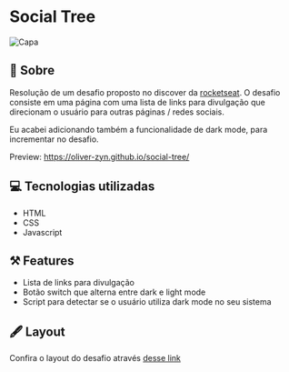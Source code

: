 # Social Tree

![Capa](https://user-images.githubusercontent.com/89222905/167330031-165eeb26-62f8-4446-a388-83c88910cb39.png)

## 📖 Sobre

Resolução de um desafio proposto no discover da <a href="https://www.rocketseat.com.br">rocketseat</a>. O desafio consiste em uma página com uma lista de links para divulgação que direcionam o usuário para outras páginas / redes sociais.

Eu acabei adicionando também a funcionalidade de dark mode, para incrementar no desafio.

Preview: https://oliver-zyn.github.io/social-tree/

## 💻 Tecnologias utilizadas

- HTML
- CSS
- Javascript

## ⚒️ Features

- Lista de links para divulgação
- Botão switch que alterna entre dark e light mode
- Script para detectar se o usuário utiliza dark mode no seu sistema

## 🖋️ Layout

Confira o layout do desafio através <a href="https://www.figma.com/file/yi1ycIyAW8QiGiX9bMFHkU/DD-%2F-Social-links">desse link</a>
